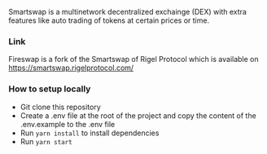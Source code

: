 

Smartswap is a multinetwork decentralized exchainge (DEX) with extra features like auto trading of tokens at certain prices or time.

### Link

Fireswap is a fork of the Smartswap of Rigel Protocol which is available on https://smartswap.rigelprotocol.com/


### How to setup locally

- Git clone this repository
- Create a .env file at the root of the project and copy the content of the .env.example to the .env file
- Run `yarn install` to install dependencies
- Run `yarn start`

